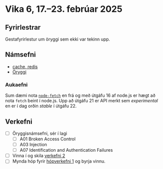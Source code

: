# Vika 6, 17.–23. febrúar 2025

## Fyrirlestrar

Gestafyrirlestur um öryggi sem ekki var tekinn upp.

## Námsefni

- [cache, redis](../namsefni/15.cache-redis/)
- [Öryggi](../namsefni/16.oryggi/)

### Aukaefni

Sum dæmi nota [`node-fetch`](https://github.com/node-fetch/node-fetch) en frá og með útgáfu 16 af node.js er hægt að nota `fetch` beint í node.js. Upp að útgáfu 21 er API merkt sem _experimental_ en er í dag orðin _stable_ í útgáfu 22.

## Verkefni

- [ ] Öryggisnámsefni, sér í lagi
  - [ ] A01 Broken Access Control
  - [ ] A03 Injection
  - [ ] A07 Identification and Authentication Failures
- [ ] Vinna í og skila [verkefni 2](https://github.com/vefforritun/vef2-2025-v2)
- [ ] Mynda hóp fyrir [hópverkefni 1](https://github.com/vefforritun/vef2-2025-h1) og byrja vinnu.
